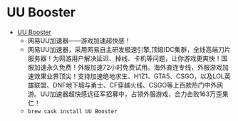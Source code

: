 # UU Booster
- [UU Booster](https://uu.163.com/down/mac/)
  -  网易UU加速器——游戏加速超快感！
  - 网易UU加速器，采用网易自主研发极速引擎,顶级IDC集群，全线高端刀片服务器！为网游用户解决延迟、掉线、卡机等问题，让你游戏更爽快！国服加速永久免费！外服加速72小时免费试用。海外直连专线，外服游戏加速效果业界顶尖！支持加速绝地求生、H1Z1、GTA5、CSGO，以及LOL英雄联盟、DNF地下城与勇士、CF穿越火线、CSGO等上百款热门中外网游。UU加速器超快感远征军招募中，占领外服游戏，合力击败163万歪果仁！
  - `brew cask install UU Booster`
